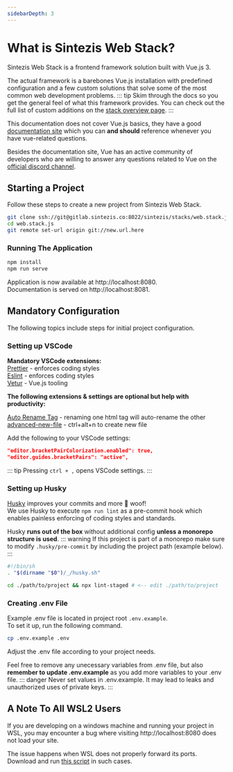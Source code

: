 ```yaml
---
sidebarDepth: 3
---
```


# What is Sintezis Web Stack?

Sintezis Web Stack is a frontend framework solution built with Vue.js 3.

The actual framework is a barebones Vue.js installation with predefined configuration and a few custom solutions that solve some of the most common web development problems.
::: tip
Skim through the docs so you get the general feel of what this framework provides. You can check out the full list of custom additions on the [stack overview page](/guide/overview).
:::

This documentation does not cover Vue.js basics, they have a good [documentation site](https://v3.vuejs.org/guide/introduction.html) which you can **and should** reference whenever you have vue-related questions.

Besides the documentation site, Vue has an active community of developers who are willing to answer any questions related to Vue on the [official discord channel](https://discord.gg/vue).

## Starting a Project

Follow these steps to create a new project from Sintezis Web Stack.

```bash
git clone ssh://git@gitlab.sintezis.co:8022/sintezis/stacks/web.stack.js.git
cd web.stack.js
git remote set-url origin git://new.url.here
```

### Running The Application

```bash
npm install
npm run serve
```

Application is now available at http://localhost:8080.\
Documentation is served on http://localhost:8081.

## Mandatory Configuration

The following topics include steps for initial project configuration.

### Setting up VSCode

**Mandatory VSCode extensions:**\
[Prettier](https://marketplace.visualstudio.com/items?itemName=esbenp.prettier-vscode) - enforces coding styles\
[Eslint](https://marketplace.visualstudio.com/items?itemName=dbaeumer.vscode-eslint) - enforces coding styles\
[Vetur](https://marketplace.visualstudio.com/items?itemName=octref.vetur) - Vue.js tooling

**The following extensions & settings are optional but help with productivity:**

[Auto Rename Tag](https://marketplace.visualstudio.com/items?itemName=formulahendry.auto-rename-tag) - renaming one html tag will auto-rename the other\
[advanced-new-file](https://marketplace.visualstudio.com/items?itemName=patbenatar.advanced-new-file) - ctrl+alt+n to create new file

Add the following to your VSCode settings:

```json
"editor.bracketPairColorization.enabled": true,
"editor.guides.bracketPairs": "active",
```

::: tip
Pressing `ctrl + ,` opens VSCode settings.
:::

### Setting up Husky

[Husky](https://typicode.github.io/husky/#/) improves your commits and more 🐶 woof!\
We use Husky to execute `npm run lint` as a pre-commit hook which enables painless enforcing of coding styles and standards.

Husky **runs out of the box** without additional config **unless a monorepo structure is used**.
::: warning
If this project is part of a monorepo make sure to modify `.husky/pre-commit` by including the project path (example below).
:::

```bash
#!/bin/sh
. "$(dirname "$0")/_/husky.sh"

cd ./path/to/project && npx lint-staged # <-- edit ./path/to/project

```

### Creating .env File

Example .env file is located in project root `.env.example`.\
To set it up, run the following command.

```bash
cp .env.example .env
```

Adjust the .env file according to your project needs.

Feel free to remove any unecessary variables from .env file, but also **remember to update .env.example** as you add more variables to your .env file.
::: danger
Never set values in .env.example. It may lead to leaks and unauthorized uses of private keys.
:::

## A Note To All WSL2 Users

If you are developing on a windows machine and running your project in WSL, you may encounter a bug where visiting http://localhost:8080 does not load your site.

The issue happens when WSL does not properly forward its ports. Download and run [this script](https://gist.github.com/lbzg/db64bf9f34f3cd8863e9911fd581417a) in such cases.
